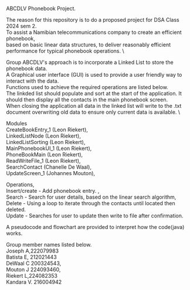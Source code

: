 ABCDLV Phonebook Project.

The reason for this repository is to do a proposed project for DSA Class 2024 sem 2.\
To assist a Namibian telecommunications company to create an efficient phonebook,\
based on basic linear data structures, to deliver reasonably efficient performance for typical phonebook operations. \

Group ABCDLV's approach is to incorporate a Linked List to store the phonebook data.\
A Graphical user interface (GUI) is used to provide a user friendly way to interact with  the data.\
Functions used to achieve the required operations are listed below.\
The linkded list should populate and sort at the start of the application. It should then display all the contacts in the main phonebook screen. \
When closing the application all data in the linked list will write to the .txt document overwriting old data to ensure only current data is available. \

Modules\
CreateBookEntry_1  (Leon Riekert),\
LinkedListNode (Leon Riekert),\
LinkedListSorting  (Leon Riekert),\
MainPhonebookUI_1 (Leon Riekert),\
PhoneBookMain  (Leon Riekert),\
ReadWriteFile_1  (Leon Riekert),\
SearchContact  (Chanelle De Waal),\
UpdateScreen_1  (Johannes Mouton),


Operations,\
Insert/create - Add phonebook entry. ,\
Search - Search for user details, based on the linear search algorithm,\
Delete - Using a loop to iterate through the contacts until located then deleted.\
Update - Searches for user to update then write to file after confirmation.

A pseudocode and flowchart are provided to interpret how the code(java) works.

Group member names listed below.\
Joseph A,222079983\
Batista E, 212021443\
DeWaal C 200324543,\
Mouton J 224093460,\
Riekert L,224082353\
Kandara V. 216004942

